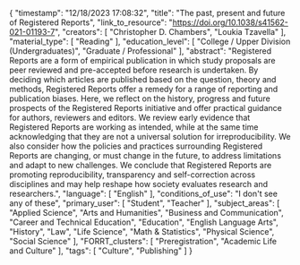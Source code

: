 {
    "timestamp": "12/18/2023 17:08:32",
    "title": "The past, present and future of Registered Reports",
    "link_to_resource": "https://doi.org/10.1038/s41562-021-01193-7",
    "creators": [
        "Christopher D. Chambers",
        "Loukia Tzavella"
    ],
    "material_type": [
        "Reading"
    ],
    "education_level": [
        "College / Upper Division (Undergraduates)",
        "Graduate / Professional"
    ],
    "abstract": "Registered Reports are a form of empirical publication in which study proposals are peer reviewed and pre-accepted before research is undertaken. By deciding which articles are published based on the question, theory and methods, Registered Reports offer a remedy for a range of reporting and publication biases. Here, we reflect on the history, progress and future prospects of the Registered Reports initiative and offer practical guidance for authors, reviewers and editors. We review early evidence that Registered Reports are working as intended, while at the same time acknowledging that they are not a universal solution for irreproducibility. We also consider how the policies and practices surrounding Registered Reports are changing, or must change in the future, to address limitations and adapt to new challenges. We conclude that Registered Reports are promoting reproducibility, transparency and self-correction across disciplines and may help reshape how society evaluates research and researchers.",
    "language": [
        "English"
    ],
    "conditions_of_use": "I don't see any of these",
    "primary_user": [
        "Student",
        "Teacher"
    ],
    "subject_areas": [
        "Applied Science",
        "Arts and Humanities",
        "Business and Communication",
        "Career and Technical Education",
        "Education",
        "English Language Arts",
        "History",
        "Law",
        "Life Science",
        "Math & Statistics",
        "Physical Science",
        "Social Science"
    ],
    "FORRT_clusters": [
        "Preregistration",
        "Academic Life and Culture"
    ],
    "tags": [
        "Culture",
        "Publishing"
    ]
}